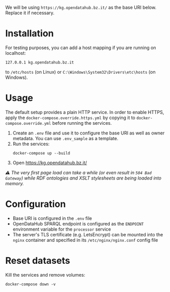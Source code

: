   We will be using `https://kg.opendatahub.bz.it/` as the base URI below. Replace it if necessary.

# Installation

For testing purposes, you can add a host mapping if you are running on localhost:
```
127.0.0.1 kg.opendatahub.bz.it
```
to `/etc/hosts` (on Linux) or `C:\Windows\System32\Drivers\etc\hosts` (on Windows).

# Usage

The default setup provides a plain HTTP service. In order to enable HTTPS, apply the `docker-compose.override.https.yml` by copying it to `docker-compose.override.yml` before running the services.

  1. Create an `.env` file and use it to configure the base URI as well as owner metadata. You can use `.env_sample` as a template.
  2. Run the services:
     ```
     docker-compose up --build
     ```
  3. Open https://kg.opendatahub.bz.it/

_:warning: The very first page load can take a while (or even result in `504 Bad Gateway`) while RDF ontologies and XSLT stylesheets are being loaded into memory._

# Configuration

* Base URI is configured in the `.env` file
* OpenDataHub SPARQL endpoint is configured as the `ENDPOINT` environment variable for the `processor` service
* The server's TLS certificate (e.g. LetsEncrypt) can be mounted into the `nginx` container and specified in its `/etc/nginx/nginx.conf` config file

# Reset datasets

Kill the services and remove volumes:
```
docker-compose down -v
```